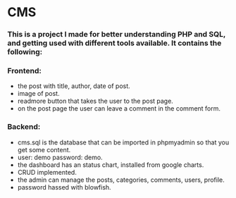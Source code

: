 # CMS

### This is a project I made for better understanding PHP and SQL, and getting used with different tools available. It contains the following:

### Frontend:
- the post with title, author, date of post.
- image of post.
- readmore button that takes the user to the post page.
- on the post page the user can leave a comment in the comment form.

### Backend:
- cms.sql is the database that can be imported in phpmyadmin so that you get some content.
- user: demo password: demo.
- the dashboard has an status chart, installed from google charts.
- CRUD implemented.
- the admin can manage the posts, categories, comments, users, profile.
- password hassed with blowfish.